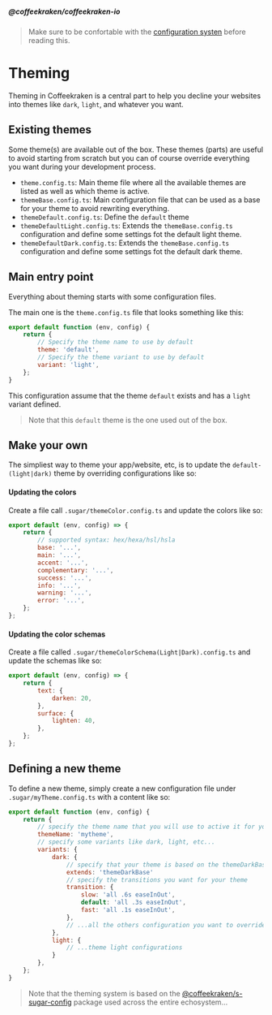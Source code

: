 <!--
/**
 * @name            Theming
 * @namespace       doc.css
 * @type            Markdown
 * @platform        md
 * @status          stable
 * @menu            Documentation / CSS           /doc/css/theming
 *
 * @since           2.0.0
 * @author    Olivier Bossel <olivier.bossel@gmail.com> (https://coffeekraken.io)
 */
-->

<!-- image -->

<!-- header -->
##### @coffeekraken/coffeekraken-io



> Make sure to be confortable with the [configuration systen](/doc/config/overview) before reading this.

# Theming

Theming in Coffeekraken is a central part to help you decline your websites into themes like `dark`, `light`, and whatever you want.

## Existing themes

Some theme(s) are available out of the box. These themes (parts) are useful to avoid starting from scratch but you can of course override everything you want during your development process.

-   `theme.config.ts`: Main theme file where all the available themes are listed as well as which theme is active.
-   `themeBase.config.ts`: Main configuration file that can be used as a base for your theme to avoid rewriting everything.
-   `themeDefault.config.ts`: Define the `default` theme
-   `themeDefaultLight.config.ts`: Extends the `themeBase.config.ts` configuration and define some settings fot the default light theme.
-   `themeDefaultDark.config.ts`: Extends the `themeBase.config.ts` configuration and define some settings fot the default dark theme.

## Main entry point

Everything about theming starts with some configuration files.

The main one is the `theme.config.ts` file that looks something like this:

```js
export default function (env, config) {
    return {
        // Specify the theme name to use by default
        theme: 'default',
        // Specify the theme variant to use by default
        variant: 'light',
    };
}

```


This configuration assume that the theme `default` exists and has a `light` variant defined.

> Note that this `default` theme is the one used out of the box.

## Make your own

The simpliest way to theme your app/website, etc, is to update the `default-(light|dark)` theme by overriding configurations like so:

#### Updating the colors

Create a file call `.sugar/themeColor.config.ts` and update the colors like so:

```js
export default (env, config) => {
    return {
        // supported syntax: hex/hexa/hsl/hsla
        base: '...',
        main: '...',
        accent: '...',
        complementary: '...',
        success: '...',
        info: '...',
        warning: '...',
        error: '...',
    };
};

```


#### Updating the color schemas

Create a file called `.sugar/themeColorSchema(Light|Dark).config.ts` and update the schemas like so:

```js
export default (env, config) => {
    return {
        text: {
            darken: 20,
        },
        surface: {
            lighten: 40,
        },
    };
};

```


## Defining a new theme

To define a new theme, simply create a new configuration file under `.sugar/myTheme.config.ts` with a content like so:

```js
export default function (env, config) {
    return {
        // specify the theme name that you will use to active it for your website
        themeName: 'mytheme',
        // specify some variants like dark, light, etc...
        variants: {
            dark: {
                // specify that your theme is based on the themeDarkBase (optional)
                extends: 'themeDarkBase'
                // specify the transitions you want for your theme
                transition: {
                    slow: 'all .6s easeInOut',
                    default: 'all .3s easeInOut',
                    fast: 'all .1s easeInOut',
                },
                // ...all the others configuration you want to override from themeDarkBase
            },
            light: {
                // ...theme light configurations
            }
        },
    };
}

```


> Note that the theming system is based on the [@coffeekraken/s-sugar-config](/package/@coffeekraken/s-sugar-config/doc/readme) package used across the entire echosystem...

